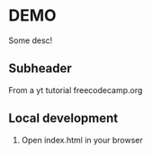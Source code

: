 # DEMO

Some desc!

## Subheader

From a yt tutorial freecodecamp.org

## Local development

1. Open index.html in your browser
